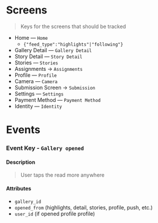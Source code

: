 
# Screens

> Keys for the screens that should be tracked

- Home — `Home` 
   - `{"feed_type":"highlights"|"following"}`
- Gallery Detail — `Gallery Detail`
- Story Detail — `Story Detail`
- Stories — `Stories`
- Assignments -> `Assignments`
- Profile — `Profile`
- Camera — `Camera`
- Submission Screen -> `Submission`
- Settings — `Settings`
- Payment Method — `Payment Method`
- Identity — `Identity`

# Events

### Event Key - `Gallery opened`

#### Description
> User taps the read more anywhere

#### Attributes
- `gallery_id`
- `opened_from` (highlights, detail, stories, profile, push, etc.)
- `user_id` (if opened profile profile)
